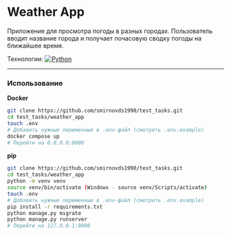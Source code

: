 # Weather App
Приложение для просмотра погоды в разных городах. Пользователь вводит название города и получает почасовую сводку погоды на ближайшее время.

Технологии:
[![Python](https://skillicons.dev/icons?i=py,django,docker&theme=dark)](https://skillicons.dev/)
___
### Использование

**Docker**
```sh
git clone https://github.com/smirnovds1990/test_tasks.git
cd test_tasks/weather_app
touch .env
# Добавить нужные переменные в .env-файл (смотреть .env.example)
docker compose up
# Перейти на 0.0.0.0:8000
```
**pip**
```sh
git clone https://github.com/smirnovds1990/test_tasks.git
cd test_tasks/weather_app
python -m venv venv
source venv/bin/activate (Windows - source venv/Scripts/activate)
touch .env
# Добавить нужные переменные в .env-файл (смотреть .env.example)
pip install -r requirements.txt
python manage.py migrate
python manage.py runserver
# Перейти на 127.0.0.1:8000
```